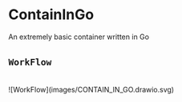 # ContainInGo
An extremely basic container written in Go

## `WorkFlow`
<br>
![WorkFlow](images/CONTAIN_IN_GO.drawio.svg)
